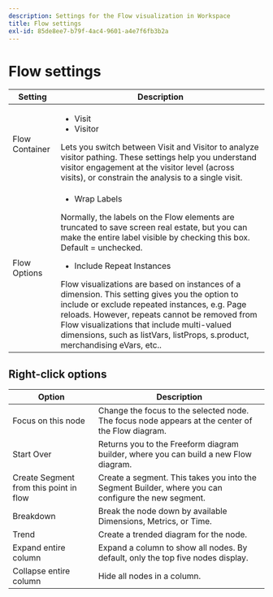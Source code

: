 ```yaml
---
description: Settings for the Flow visualization in Workspace
title: Flow settings
exl-id: 85de8ee7-b79f-4ac4-9601-a4e7f6fb3b2a
---
```

# Flow settings

| Setting | Description |
| --- | --- |
| Flow Container | <ul><li>Visit</li><li>Visitor</li></ul> Lets you switch between Visit and Visitor to analyze visitor pathing. These settings help you understand visitor engagement at the visitor level (across visits), or constrain the analysis to a single visit. |
| Flow Options | <ul><li>Wrap Labels</li></ul> Normally, the labels on the Flow elements are truncated to save screen real estate, but you can make the entire label visible by checking this box.  Default = unchecked.<ul><li>Include Repeat Instances</li></ul> Flow visualizations are based on instances of a dimension. This setting gives you the option to include or exclude repeated instances, e.g. Page reloads. However, repeats cannot be removed from Flow visualizations that include multi-valued dimensions, such as listVars, listProps, s.product, merchandising eVars, etc.. |

## Right-click options

| Option | Description |
| --- | --- |
| Focus on this node | Change the focus to the selected node. The focus node appears at the center of the Flow diagram. |
| Start Over | Returns you to the Freeform diagram builder, where you can build a new Flow diagram. |
| Create Segment from this point in flow | Create a segment. This takes you into the Segment Builder, where you can configure the new segment. |
| Breakdown | Break the node down by available Dimensions, Metrics, or Time. |
| Trend | Create a trended diagram for the node. |
| Expand entire column | Expand a column to show all nodes. By default, only the top five nodes display. |
| Collapse entire column | Hide all nodes in a column. |
